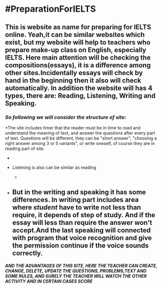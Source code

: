#PreparationForIELTS
===
This is website as name for preparing for IELTS online. Yeah,it can be similar websites which exist, but my website will
help to teachers who prepare make-up class on English, especially IELTS. Here main attention will be checking the compositions(essays),
it is a difference among other sites.Incidentally essays will check by hand in the beginning then it also will check automatically.
In addition the website will has 4 types, there are: Reading, Listening, Writing and Speaking.
  -
### **_So following we will consider the structure of site:_**
 *The site includes timer that the reader must be in time to read and understand the meaning of text, and answer the questions
   after every part of text. Questions will be different, they can be "short answer", "choosing a right answer among 3 or 5 variants",
   or write oneself, of course they are in reading part of site.

   -

 * Listening is also can be similar as reading

   -

 * But in the writing and speaking it has some differences. In writing part includes area where _student_ have to write
    not less than require, it depends of step of study. And if the essay will less than require the answer won't accept.And 
    the last speaking will connected with program that voice recognition and give the permission continue if the voice sounds correctly.
   -
#### _AND THE ADVANTAGES OF THIS SITE, HERE THE TEACHER CAN CREATE, CHANGE, DELETE, UPDATE THE QUESTIONS, PROBLEMS,TEXT AND SOME RULES, AND SURELY THE TEACHER WILL WATCH THE OTHER ACTIVITY AND IN CERTAIN CASES SCORE_